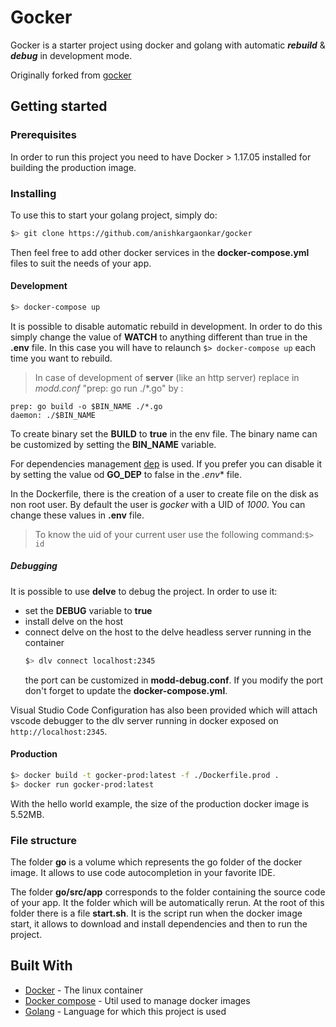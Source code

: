 # Gocker

Gocker is a starter project using docker and golang with automatic ***rebuild*** & ***debug*** in development mode.

Originally forked from [gocker](https://github.com/ilourt/gocker)

## Getting started

### Prerequisites

In order to run this project you need to have Docker > 1.17.05 installed for building the production image.

### Installing
To use this to start your golang project, simply do:
```sh
$> git clone https://github.com/anishkargaonkar/gocker
```

Then feel free to add other docker services in the **docker-compose.yml**  files to suit the needs of your app.

#### Development

```sh
$> docker-compose up
```

It is possible to disable automatic rebuild in development. In order to do this simply change the value of **WATCH** to anything different than true in the **.env** file. In this case you will have to relaunch `$> docker-compose up` each time you want to rebuild.
> In case of development of **server** (like an http server) replace in *modd.conf* "prep: go run ./*.go" by :
  ```
  prep: go build -o $BIN_NAME ./*.go 
  daemon: ./$BIN_NAME
  ```

To create binary set the **BUILD** to **true** in the env file. The binary name can be customized by setting the **BIN_NAME** variable.

For dependencies management [dep](https://github.com/golang/dep) is used. If you prefer you can disable it by setting the value od **GO_DEP** to false in the *.env** file.

In the Dockerfile, there is the creation of a user to create file on the disk as non root user. By default the user is *gocker* with a UID of *1000*. You can change these values in **.env** file.

> To know the uid of your current user use the following command:`$> id `

##### Debugging

It is possible to use **delve** to debug the project. In order to use it:
* set the **DEBUG** variable to **true**
* install delve on the host
* connect delve on the host to the delve headless server running in the container
  ```sh
  $> dlv connect localhost:2345
  ```
  the port can be customized in **modd-debug.conf**. If you modify the port don't forget to update the **docker-compose.yml**.

Visual Studio Code Configuration has also been provided which will attach vscode debugger to the dlv server running in docker exposed on ```http://localhost:2345```.

#### Production

```sh
$> docker build -t gocker-prod:latest -f ./Dockerfile.prod .
$> docker run gocker-prod:latest
```

With the hello world example, the size of the production docker image is 5.52MB.

### File structure

The folder **go** is a volume which represents the go folder of the docker image. It allows to use code autocompletion in your favorite IDE.

The folder **go/src/app** corresponds to the folder containing the source code of your app. It the folder which will be automatically rerun. At the root of this folder there is a file **start.sh**. It is the script run when the docker image start, it allows to download and install dependencies and then to run the project.


## Built With

* [Docker](https://docker.com) - The linux container
* [Docker compose](https://docs.docker.com/compose/) - Util used to manage docker images
* [Golang](https://golang.org) - Language for which this project is used
